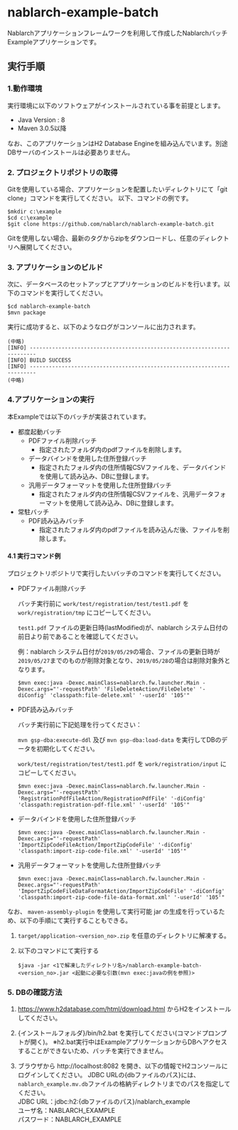 nablarch-example-batch
===========================

Nablarchアプリケーションフレームワークを利用して作成したNablarchバッチExampleアプリケーションです。

## 実行手順

### 1.動作環境
実行環境に以下のソフトウェアがインストールされている事を前提とします。
* Java Version : 8
* Maven 3.0.5以降

なお、このアプリケーションはH2 Database Engineを組み込んでいます。別途DBサーバのインストールは必要ありません。

### 2. プロジェクトリポジトリの取得
Gitを使用している場合、アプリケーションを配置したいディレクトリにて「git clone」コマンドを実行してください。
以下、コマンドの例です。

    $mkdir c:\example
    $cd c:\example
    $git clone https://github.com/nablarch/nablarch-example-batch.git

Gitを使用しない場合、最新のタグからzipをダウンロードし、任意のディレクトリへ展開してください。

### 3. アプリケーションのビルド
次に、データベースのセットアップとアプリケーションのビルドを行います。以下のコマンドを実行してください。

    $cd nablarch-example-batch
    $mvn package
    
実行に成功すると、以下のようなログがコンソールに出力されます。

    (中略)
    [INFO] ------------------------------------------------------------------------
    [INFO] BUILD SUCCESS
    [INFO] ------------------------------------------------------------------------
    (中略)

### 4.アプリケーションの実行

本Exampleでは以下のバッチが実装されています。

* 都度起動バッチ
    * PDFファイル削除バッチ
        * 指定されたフォルダ内のpdfファイルを削除します。
    * データバインドを使用した住所登録バッチ
        * 指定されたフォルダ内の住所情報CSVファイルを、データバインドを使用して読み込み、DBに登録します。
    * 汎用データフォーマットを使用した住所登録バッチ
        * 指定されたフォルダ内の住所情報CSVファイルを、汎用データフォーマットを使用して読み込み、DBに登録します。
* 常駐バッチ
    * PDF読み込みバッチ
        * 指定されたフォルダ内のpdfファイルを読み込んだ後、ファイルを削除します。

#### 4.1 実行コマンド例
プロジェクトリポジトリで実行したいバッチのコマンドを実行してください。

* PDFファイル削除バッチ

    バッチ実行前に `work/test/registration/test/test1.pdf` を `work/registration/tmp` にコピーしてください。

    `test1.pdf` ファイルの更新日時(lastModified)が、nablarch システム日付の前日より前であることを確認してください。

     例：nablarch システム日付が`2019/05/29`の場合、ファイルの更新日時が`2019/05/27`までのものが削除対象となり、`2019/05/28`の場合は削除対象外となります。

      $mvn exec:java -Dexec.mainClass=nablarch.fw.launcher.Main -Dexec.args="'-requestPath' 'FileDeleteAction/FileDelete' '-diConfig' 'classpath:file-delete.xml' '-userId' '105'"

* PDF読み込みバッチ

    バッチ実行前に下記処理を行ってください：

    `mvn gsp-dba:execute-ddl` 及び `mvn gsp-dba:load-data` を実行してDBのデータを初期化してください。

    `work/test/registration/test/test1.pdf` を `work/registration/input` にコピーしてください。

      $mvn exec:java -Dexec.mainClass=nablarch.fw.launcher.Main -Dexec.args="'-requestPath' 'RegistrationPdfFileAction/RegistrationPdfFile' '-diConfig' 'classpath:registration-pdf-file.xml' '-userId' '105'"

* データバインドを使用した住所登録バッチ

      $mvn exec:java -Dexec.mainClass=nablarch.fw.launcher.Main -Dexec.args="'-requestPath' 'ImportZipCodeFileAction/ImportZipCodeFile' '-diConfig' 'classpath:import-zip-code-file.xml' '-userId' '105'"

* 汎用データフォーマットを使用した住所登録バッチ

      $mvn exec:java -Dexec.mainClass=nablarch.fw.launcher.Main -Dexec.args="'-requestPath' 'ImportZipCodeFileDataFormatAction/ImportZipCodeFile' '-diConfig' 'classpath:import-zip-code-file-data-format.xml' '-userId' '105'"
    
なお、 `maven-assembly-plugin` を使用して実行可能 jar の生成を行っているため、以下の手順にて実行することもできる。

1. ``target/application-<version_no>.zip`` を任意のディレクトリに解凍する。
2. 以下のコマンドにて実行する

       $java -jar <1で解凍したディレクトリ名>/nablarch-example-batch-<version_no>.jar <起動に必要な引数(mvn exec:javaの例を参照)>

### 5. DBの確認方法

1. https://www.h2database.com/html/download.html からH2をインストールしてください。  

2. {インストールフォルダ}/bin/h2.bat を実行してください(コマンドプロンプトが開く)。
  ※h2.bat実行中はExampleアプリケーションからDBへアクセスすることができないため、バッチを実行できません。

3. ブラウザから http://localhost:8082 を開き、以下の情報でH2コンソールにログインしてください。
   JDBC URLの{dbファイルのパス}には、`nablarch_example.mv.db`ファイルの格納ディレクトリまでのパスを指定してください。  
  JDBC URL：jdbc:h2:{dbファイルのパス}/nablarch_example  
  ユーザ名：NABLARCH_EXAMPLE  
  パスワード：NABLARCH_EXAMPLE


